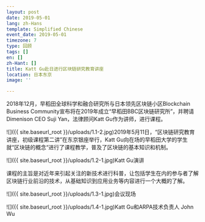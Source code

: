 ```yaml
---
layout: post
date: 2019-05-01
lang: zh-Hans
template: Simplified Chinese
event_date: 2019-05-01
timezone: 7
type: 回顾
tags: []
en: []
zh-Hant: []
title: Katt Gu赴日进行区块链研究教育讲座
location: 日本东京
image: ''

---
```

2018年12月，早稻田全球科学和融合研究所与日本领先区块链小区Blockchain Business Community宣布将在2019年成立“早稻田BBC区块链研究所”，并聘请Dimenison CEO Suji Yan，法律顾问Katt Gu作为讲师，进行课程。

![]({{ site.baseurl_root }}/uploads/1.1-2.jpg)2019年5月11日，“区块链研究教育讲座，初级课程第二讲”在东京银座举行，Katt Gu向在场的早稻田大学的学生就“区块链的概念“进行了课程教学，普及了区块链的基本知识和机制。

![]({{ site.baseurl_root }}/uploads/1.2-1.jpg)Katt Gu演讲

课程的主旨是对近年来引起关注的新技术进行科普，让包括学生在内的参与者了解区块链行业前沿的技术，从基础知识到应用业务等内容进行一个大概的了解。

![]({{ site.baseurl_root }}/uploads/1.3-1.jpg)会议现场

![]({{ site.baseurl_root }}/uploads/1.4-1.jpg)Katt Gu和ARPA技术负责人 John Wu